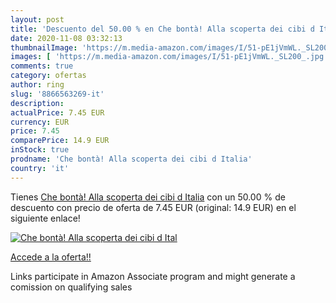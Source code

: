 ```yaml
---
layout: post
title: 'Descuento del 50.00 % en Che bontà! Alla scoperta dei cibi d Ital'
date: 2020-11-08 03:32:13
thumbnailImage: 'https://m.media-amazon.com/images/I/51-pE1jVmWL._SL200_.jpg'
images: [ 'https://m.media-amazon.com/images/I/51-pE1jVmWL._SL200_.jpg' ]
comments: true
category: ofertas
author: ring
slug: '8866563269-it'
description:
actualPrice: 7.45 EUR
currency: EUR
price: 7.45
comparePrice: 14.9 EUR
inStock: true
prodname: 'Che bontà! Alla scoperta dei cibi d Italia'
country: 'it'
---
```


Tienes [Che bontà! Alla scoperta dei cibi d Italia](https://www.amazon.it/dp/8866563269/?tag=tolees00-21) con un 50.00 % de descuento con precio de oferta de 7.45 EUR (original: 14.9 EUR) en el siguiente enlace!

[![Che bontà! Alla scoperta dei cibi d Ital](https://m.media-amazon.com/images/I/51-pE1jVmWL._SL200_.jpg)](https://www.amazon.it/dp/8866563269/?tag=tolees00-21)

[Accede a la oferta!!](https://www.amazon.it/dp/8866563269/?tag=tolees00-21)

Links participate in Amazon Associate program and might generate a comission on qualifying sales


